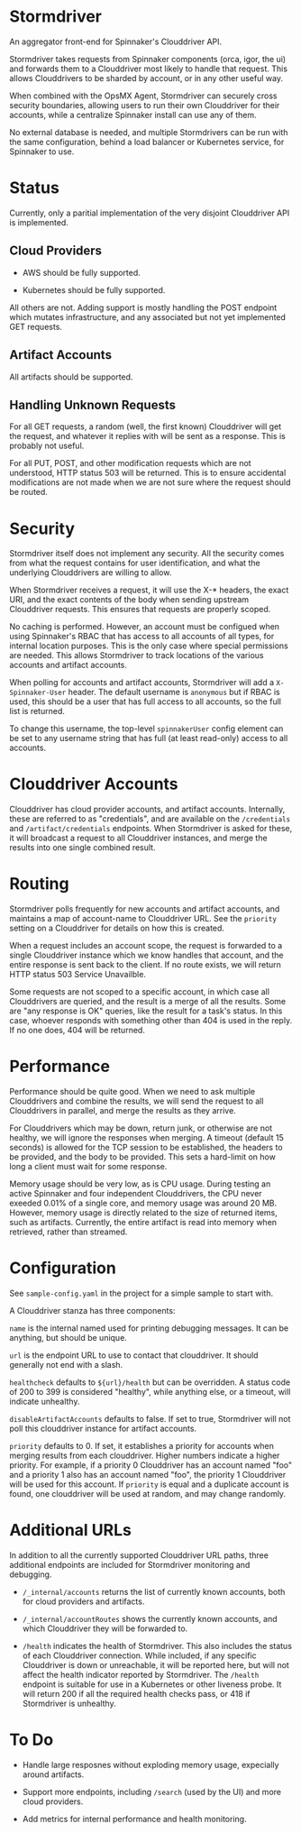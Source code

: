 # Stormdriver
An aggregator front-end for Spinnaker's Clouddriver API.

Stormdriver takes requests from Spinnaker components (orca, igor,
the ui) and forwards them to a Clouddriver most likely to handle that
request.  This allows Clouddrivers to be sharded by account, or
in any other useful way.

When combined with the OpsMX Agent, Stormdriver can securely cross
security boundaries, allowing users to run their own Clouddriver for
their accounts, while a centralize Spinnaker install can use any
of them.

No external database is needed, and multiple Stormdrivers can be run
with the same configuration, behind a load balancer or Kubernetes
service, for Spinnaker to use.

# Status

Currently, only a paritial implementation of the very disjoint
Clouddriver API is implemented.

## Cloud Providers

* AWS should be fully supported.

* Kubernetes should be fully supported.

All others are not.  Adding support is mostly handling the POST
endpoint which mutates infrastructure, and any associated but
not yet implemented GET requests.

## Artifact Accounts

All artifacts should be supported.

## Handling Unknown Requests

For all GET requests, a random (well, the first known) Clouddriver
will get the request, and whatever it replies with will be sent as a
response.  This is probably not useful.

For all PUT, POST, and other modification requests which are not
understood, HTTP status 503 will be returned.  This is to ensure
accidental modifications are not made when we are not sure where
the request should be routed.

# Security

Stormdriver itself does not implement any security.  All the security
comes from what the request contains for user identification, and what
the underlying Clouddrivers are willing to allow.

When Stormdriver receives a request, it will use the X-* headers, the
exact URI, and the exact contents of the body when sending upstream
Clouddriver requests.  This ensures that requests are properly scoped.

No caching is performed.  However, an account must be configued when
using Spinnaker's RBAC that has access to all accounts of all types,
for internal location purposes.  This is the only case where special
permissions are needed.  This allows Stormdriver to track locations of
the various accounts and artifact accounts.

When polling for accounts and artifact accounts, Stormdriver
will add a `X-Spinnaker-User` header.  The default username is `anonymous`
but if RBAC is used, this should be a user that has full access to all
accounts, so the full list is returned.

To change this username, the top-level `spinnakerUser` config element can
be set to any username string that has full (at least read-only) access to
all accounts.

# Clouddriver Accounts

Clouddriver has cloud provider accounts, and artifact accounts.
Internally, these are referred to as "credentials", and are available
on the `/credentials` and `/artifact/credentials` endpoints.
When Stormdriver is asked for these, it will broadcast a request to
all Clouddriver instances, and merge the results into one single
combined result.

# Routing

Stormdriver polls frequently for new accounts and artifact accounts,
and maintains a map of account-name to Clouddriver URL.  See
the `priority` setting on a Clouddriver for details on how this
is created.

When a request includes an account scope, the request is forwarded
to a single Clouddriver instance which we know handles that
account, and the entire response is sent back to the client.  If
no route exists, we will return HTTP status 503 Service Unavailble.

Some requests are not scoped to a specific account, in which case all
Clouddrivers are queried, and the result is a merge of all the
results.  Some are "any response is OK" queries, like the result for
a task's status.  In this case, whoever responds with something other
than 404 is used in the reply.  If no one does, 404 will be returned.

# Performance

Performance should be quite good.  When we need to ask multiple
Clouddrivers and combine the results, we will send the request
to all Clouddrivers in parallel, and merge the results as they arrive.

For Clouddrivers which may be down, return junk, or otherwise are
not healthy, we will ignore the responses when merging.  A timeout
(default 15 seconds) is allowed for the TCP session to be established,
the headers to be provided, and the body to be provided.  This
sets a hard-limit on how long a client must wait for some response.

Memory usage should be very low, as is CPU usage.  During testing
an active Spinnaker and four independent Clouddrivers,
the CPU never exeeded 0.01% of a single core, and memory usage
was around 20 MB.  However, memory usage is directly related to
the size of returned items, such as artifacts.  Currently,
the entire artifact is read into memory when retrieved, rather
than streamed.

# Configuration

See `sample-config.yaml` in the project for a simple sample to
start with.

A Clouddriver stanza has three components:

`name` is the internal named used for printing debugging messages.
It can be anything, but should be unique.

`url` is the endpoint URL to use to contact that clouddriver.
It should generally not end with a slash.

`healthcheck` defaults to `${url}/health` but can be overridden.
A status code of 200 to 399 is considered "healthy", while anything
else, or a timeout, will indicate unhealthy.

`disableArtifactAccounts` defaults to false.  If set to true,
Stormdriver will not poll this clouddriver instance for artifact
accounts.

`priority` defaults to 0.  If set, it establishes a priority for
accounts when merging results from each clouddriver.  Higher numbers
indicate a higher priority.  For example, if a priority 0 Clouddriver
has an account named "foo" and a priority 1 also has an account
named "foo", the priority 1 Clouddriver will be used for this account.
If `priority` is equal and a duplicate account is found, one clouddriver
will be used at random, and may change randomly.

# Additional URLs

In addition to all the currently supported Clouddriver URL paths,
three additional endpoints are included for Stormdriver monitoring
and debugging.

* `/_internal/accounts` returns the list of currently known accounts,
both for cloud providers and artifacts.

* `/_internal/accountRoutes` shows the currently known accounts,
and which Clouddriver they will be forwarded to.

* `/health` indicates the health of Stormdriver.  This also 
includes the status of each Clouddriver connection.
While included, if any specific Clouddriver is down or unreachable,
it will be reported here, but will not affect the health indicator
reported by Stormdriver.  The `/health` endpoint is suitable for use
in a Kubernetes or other liveness probe.  It will return 200 if
all the required health checks pass, or 418 if Stormdriver is
unhealthy.

# To Do

* Handle large resposnes without exploding memory usage,
expecially around artifacts.

* Support more endpoints, including `/search` (used by the UI)
and more cloud providers.

* Add metrics for internal performance and health monitoring.

